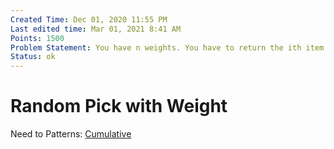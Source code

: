 ```yaml
---
Created Time: Dec 01, 2020 11:55 PM
Last edited time: Mar 01, 2021 8:41 AM
Points: 1500
Problem Statement: You have n weights. You have to return the ith item with probability w_i/(sum of all wieghts). 
Status: ok
---
```


# Random Pick with Weight

Need to
Patterns: [Cumulative](Cumulative.md)